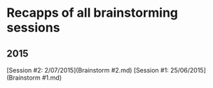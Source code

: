 # Recapps of all brainstorming sessions

## 2015
[Session #2: 2/07/2015](Brainstorm #2.md)
[Session #1: 25/06/2015](Brainstorm #1.md)
